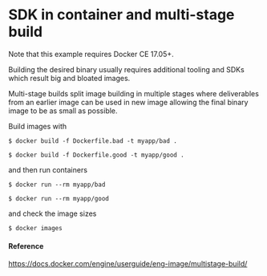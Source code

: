 SDK in container and multi-stage build
======================================

Note that this example requires Docker CE 17.05+.

Building the desired binary usually requires
additional tooling and SDKs which result big and
bloated images.

Multi-stage builds split image building in multiple
stages where deliverables from an earlier image can
be used in new image allowing the final binary image
to be as small as possible.


Build images with

`$ docker build -f Dockerfile.bad -t myapp/bad .`

`$ docker build -f Dockerfile.good -t myapp/good .`

and then run containers

`$ docker run --rm myapp/bad`

`$ docker run --rm myapp/good`

and check the image sizes

`$ docker images`


#### Reference

https://docs.docker.com/engine/userguide/eng-image/multistage-build/

